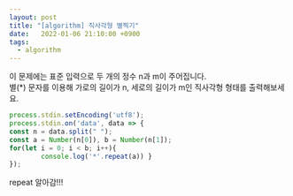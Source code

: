 ```yaml
---
layout: post
title: "[algorithm] 직사각형 별찍기"
date:   2022-01-06 21:10:00 +0900
tags:
  - algorithm
---
```


이 문제에는 표준 입력으로 두 개의 정수 n과 m이 주어집니다. <br />
별(*) 문자를 이용해 가로의 길이가 n, 세로의 길이가 m인 직사각형 형태를
출력해보세요.

```jsx
process.stdin.setEncoding('utf8');
process.stdin.on('data', data => { 
const n = data.split(" "); 
const a = Number(n[0]), b = Number(n[1]);
for(let i = 0; i < b; i++){ 
        console.log('*'.repeat(a)) } 
});
```

repeat 알아감!!!